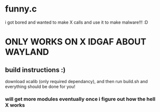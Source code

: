 # funny.c
i got bored and wanted to make X calls and use it to make malware!!! :D 

# ONLY WORKS ON X IDGAF ABOUT WAYLAND

## build instructions :)
download xcalib (only required dependancy), and then run build.sh and everything should be done for you!

### will get more modules eventually once i figure out how the hell X works

